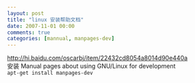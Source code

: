 ```yaml
---
layout: post
title: "linux 安装帮助文档"
date: 2007-11-01 00:00
comments: true
categories: [mannual, manpages-dev]
---
```


http://hi.baidu.com/oscarbj/item/22432cd8054a8014d90e440a     
安装  Manual pages about using GNU/Linux for development  
`apt-get install manpages-dev`
